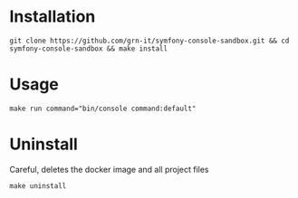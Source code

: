 # Installation
```
git clone https://github.com/grn-it/symfony-console-sandbox.git && cd symfony-console-sandbox && make install
```

# Usage
```
make run command="bin/console command:default"
```

# Uninstall
Careful, deletes the docker image and all project files
```
make uninstall
````
